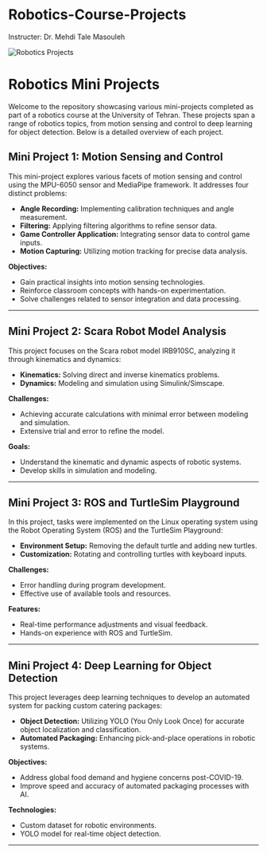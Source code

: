 # Robotics-Course-Projects
Instructer: Dr. Mehdi Tale Masouleh

<!-- Project Logo and Title -->
![Robotics Projects](https://img.shields.io/badge/Robotics_Projects-blue?style=for-the-badge&logo=github)

# Robotics Mini Projects

Welcome to the repository showcasing various mini-projects completed as part of a robotics course at the University of Tehran. These projects span a range of robotics topics, from motion sensing and control to deep learning for object detection. Below is a detailed overview of each project.

## Mini Project 1: Motion Sensing and Control

This mini-project explores various facets of motion sensing and control using the MPU-6050 sensor and MediaPipe framework. It addresses four distinct problems:

- **Angle Recording:** Implementing calibration techniques and angle measurement.
- **Filtering:** Applying filtering algorithms to refine sensor data.
- **Game Controller Application:** Integrating sensor data to control game inputs.
- **Motion Capturing:** Utilizing motion tracking for precise data analysis.

**Objectives:**
- Gain practical insights into motion sensing technologies.
- Reinforce classroom concepts with hands-on experimentation.
- Solve challenges related to sensor integration and data processing.

---

## Mini Project 2: Scara Robot Model Analysis

This project focuses on the Scara robot model IRB910SC, analyzing it through kinematics and dynamics:

- **Kinematics:** Solving direct and inverse kinematics problems.
- **Dynamics:** Modeling and simulation using Simulink/Simscape.

**Challenges:**
- Achieving accurate calculations with minimal error between modeling and simulation.
- Extensive trial and error to refine the model.

**Goals:**
- Understand the kinematic and dynamic aspects of robotic systems.
- Develop skills in simulation and modeling.

---

## Mini Project 3: ROS and TurtleSim Playground

In this project, tasks were implemented on the Linux operating system using the Robot Operating System (ROS) and the TurtleSim Playground:

- **Environment Setup:** Removing the default turtle and adding new turtles.
- **Customization:** Rotating and controlling turtles with keyboard inputs.

**Challenges:**
- Error handling during program development.
- Effective use of available tools and resources.

**Features:**
- Real-time performance adjustments and visual feedback.
- Hands-on experience with ROS and TurtleSim.

---

## Mini Project 4: Deep Learning for Object Detection

This project leverages deep learning techniques to develop an automated system for packing custom catering packages:

- **Object Detection:** Utilizing YOLO (You Only Look Once) for accurate object localization and classification.
- **Automated Packaging:** Enhancing pick-and-place operations in robotic systems.

**Objectives:**
- Address global food demand and hygiene concerns post-COVID-19.
- Improve speed and accuracy of automated packaging processes with AI.

**Technologies:**
- Custom dataset for robotic environments.
- YOLO model for real-time object detection.

---



